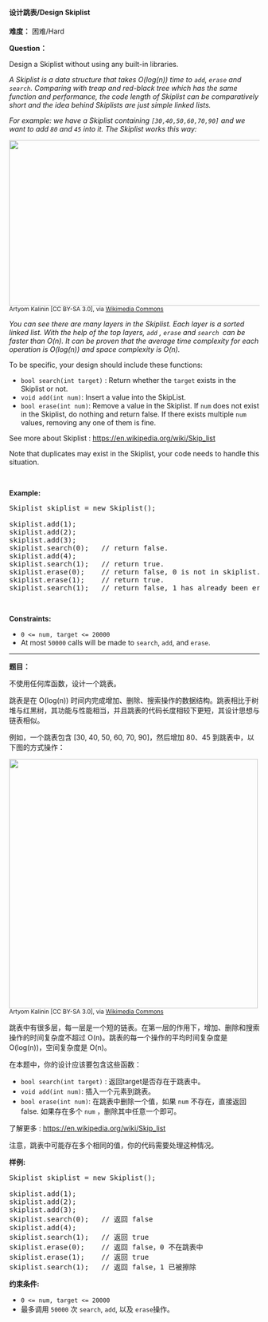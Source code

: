#### 设计跳表/Design Skiplist
**难度：** 困难/Hard

**Question：** 

<p>Design a Skiplist without using any built-in libraries.</p>

<p><em>A Skiplist is a data structure that takes&nbsp;O(log(n)) time&nbsp;to <code>add</code>, <code>erase</code> and <code>search</code>. Comparing with treap and red-black tree which has the same function and performance, the code length of Skiplist can be&nbsp;comparatively short and the idea behind Skiplists are just simple linked lists.</em></p>

<p><em>For example:&nbsp;we have a Skiplist containing <code>[30,40,50,60,70,90]</code> and we want to add <code>80</code> and <code>45</code> into it. The&nbsp;Skiplist works this way:</em></p>

<p><img alt="" src="https://assets.leetcode.com/uploads/2019/09/27/1506_skiplist.gif" style="width: 960px; height: 332px;" /><br />
<small>Artyom Kalinin [CC BY-SA 3.0], via <a href="https://commons.wikimedia.org/wiki/File:Skip_list_add_element-en.gif" target="_blank" title="Artyom Kalinin [CC BY-SA 3.0 (https://creativecommons.org/licenses/by-sa/3.0)], via Wikimedia Commons">Wikimedia Commons</a></small></p>

<p><em>You can see there are many layers in the Skiplist. Each layer is a sorted linked list. With the help of the top layers, <code>add</code>&nbsp;,&nbsp;<code>erase</code>&nbsp;and <code>search&nbsp;</code>can be faster than O(n).&nbsp;It can be proven&nbsp;that the average time complexity for each operation is O(log(n)) and space complexity is O(n).</em></p>

<p>To be specific, your design should include these functions:</p>

<ul>
	<li><code>bool search(int target)</code> : Return whether&nbsp;the <code>target</code> exists in the Skiplist&nbsp;or not.</li>
	<li><code>void add(int num)</code>:&nbsp;Insert a value into the SkipList.&nbsp;</li>
	<li><code>bool erase(int num)</code>: Remove a value in&nbsp;the Skiplist.&nbsp;If <code>num</code>&nbsp;does not exist in the Skiplist, do nothing and return false. If there exists multiple <code>num</code> values, removing&nbsp;any one of them is fine.</li>
</ul>

<p>See more about Skiplist :&nbsp;<a href="https://en.wikipedia.org/wiki/Skip_list" target="_blank">https://en.wikipedia.org/wiki/Skip_list</a></p>

<p>Note that duplicates may exist in the Skiplist, your code needs to handle this situation.</p>

<p>&nbsp;</p>

<p><b>Example:</b></p>

<pre>
Skiplist skiplist = new Skiplist();

skiplist.add(1);
skiplist.add(2);
skiplist.add(3);
skiplist.search(0);   // return false.
skiplist.add(4);
skiplist.search(1);   // return true.
skiplist.erase(0);    // return false, 0 is not in skiplist.
skiplist.erase(1);    // return true.
skiplist.search(1);   // return false, 1 has already been erased.</pre>

<p>&nbsp;</p>
<p><strong>Constraints:</strong></p>

<ul>
	<li><code>0 &lt;= num, target&nbsp;&lt;= 20000</code></li>
	<li>At most <code>50000</code>&nbsp;calls will be made to <code>search</code>, <code>add</code>, and <code>erase</code>.</li>
</ul>

------

**题目：** 
<p>不使用任何库函数，设计一个跳表。</p>

<p>跳表是在 O(log(n)) 时间内完成增加、删除、搜索操作的数据结构。跳表相比于树堆与红黑树，其功能与性能相当，并且跳表的代码长度相较下更短，其设计思想与链表相似。</p>

<p>例如，一个跳表包含 [30, 40, 50, 60, 70, 90]，然后增加 80、45 到跳表中，以下图的方式操作：</p>

<p><img alt="" src="https://assets.leetcode.com/uploads/2019/09/27/1506_skiplist.gif" style="width: 500px;"><br>
<small>Artyom Kalinin [CC BY-SA 3.0], via <a href="https://commons.wikimedia.org/wiki/File:Skip_list_add_element-en.gif" target="_blank" title="Artyom Kalinin [CC BY-SA 3.0 (https://creativecommons.org/licenses/by-sa/3.0)], via Wikimedia Commons">Wikimedia Commons</a></small></p>

<p>跳表中有很多层，每一层是一个短的链表。在第一层的作用下，增加、删除和搜索操作的时间复杂度不超过 O(n)。跳表的每一个操作的平均时间复杂度是 O(log(n))，空间复杂度是 O(n)。</p>

<p>在本题中，你的设计应该要包含这些函数：</p>

<ul>
	<li><code>bool search(int target)</code> : 返回target是否存在于跳表中。</li>
	<li><code>void add(int num)</code>:&nbsp;插入一个元素到跳表。</li>
	<li><code>bool erase(int num)</code>: 在跳表中删除一个值，如果&nbsp;<code>num</code>&nbsp;不存在，直接返回false. 如果存在多个&nbsp;<code>num</code>&nbsp;，删除其中任意一个即可。</li>
</ul>

<p>了解更多 :&nbsp;<a href="https://en.wikipedia.org/wiki/Skip_list" target="_blank">https://en.wikipedia.org/wiki/Skip_list</a></p>

<p>注意，跳表中可能存在多个相同的值，你的代码需要处理这种情况。</p>

<p><strong>样例:</strong></p>

<pre>Skiplist skiplist = new Skiplist();

skiplist.add(1);
skiplist.add(2);
skiplist.add(3);
skiplist.search(0);   // 返回 false
skiplist.add(4);
skiplist.search(1);   // 返回 true
skiplist.erase(0);    // 返回 false，0 不在跳表中
skiplist.erase(1);    // 返回 true
skiplist.search(1);   // 返回 false，1 已被擦除
</pre>

<p><strong>约束条件:</strong></p>

<ul>
	<li><code>0 &lt;= num, target&nbsp;&lt;= 20000</code></li>
	<li>最多调用&nbsp;<code>50000</code>&nbsp;次&nbsp;<code>search</code>, <code>add</code>, 以及&nbsp;<code>erase</code>操作。</li>
</ul>

